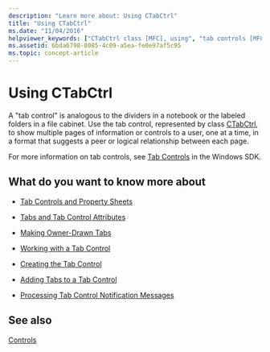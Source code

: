 ```yaml
---
description: "Learn more about: Using CTabCtrl"
title: "Using CTabCtrl"
ms.date: "11/04/2016"
helpviewer_keywords: ["CTabCtrl class [MFC], using", "tab controls [MFC], using"]
ms.assetid: 6bda6798-0085-4c09-a5ea-fe0e97af5c95
ms.topic: concept-article
---
```

# Using CTabCtrl

A "tab control" is analogous to the dividers in a notebook or the labeled folders in a file cabinet. Use the tab control, represented by class [CTabCtrl](../mfc/reference/ctabctrl-class.md), to show multiple pages of information or controls to a user, one at a time, in a format that suggests a peer or logical relationship between each page.

For more information on tab controls, see [Tab Controls](/windows/win32/Controls/tab-controls) in the Windows SDK.

## What do you want to know more about

- [Tab Controls and Property Sheets](../mfc/tab-controls-and-property-sheets.md)

- [Tabs and Tab Control Attributes](../mfc/tabs-and-tab-control-attributes.md)

- [Making Owner-Drawn Tabs](../mfc/making-owner-drawn-tabs.md)

- [Working with a Tab Control](../mfc/working-with-a-tab-control.md)

- [Creating the Tab Control](../mfc/creating-the-tab-control.md)

- [Adding Tabs to a Tab Control](../mfc/adding-tabs-to-a-tab-control.md)

- [Processing Tab Control Notification Messages](../mfc/processing-tab-control-notification-messages.md)

## See also

[Controls](../mfc/controls-mfc.md)
